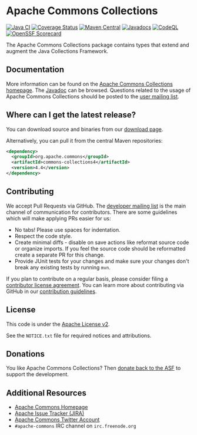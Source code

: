 <!---
 Licensed to the Apache Software Foundation (ASF) under one or more
 contributor license agreements.  See the NOTICE file distributed with
 this work for additional information regarding copyright ownership.
 The ASF licenses this file to You under the Apache License, Version 2.0
 (the "License"); you may not use this file except in compliance with
 the License.  You may obtain a copy of the License at

      http://www.apache.org/licenses/LICENSE-2.0

 Unless required by applicable law or agreed to in writing, software
 distributed under the License is distributed on an "AS IS" BASIS,
 WITHOUT WARRANTIES OR CONDITIONS OF ANY KIND, either express or implied.
 See the License for the specific language governing permissions and
 limitations under the License.
-->
<!---
 +======================================================================+
 |****                                                              ****|
 |****      THIS FILE IS GENERATED BY THE COMMONS BUILD PLUGIN      ****|
 |****                    DO NOT EDIT DIRECTLY                      ****|
 |****                                                              ****|
 +======================================================================+
 | TEMPLATE FILE: readme-md-template.md                                 |
 | commons-build-plugin/trunk/src/main/resources/commons-xdoc-templates |
 +======================================================================+
 |                                                                      |
 | 1) Re-generate using: mvn commons-build:readme-md                    |
 |                                                                      |
 | 2) Set the following properties in the component's pom:              |
 |    - commons.componentid (required, alphabetic, lower case)          |
 |    - commons.release.version (required)                              |
 |                                                                      |
 | 3) Example Properties                                                |
 |                                                                      |
 |  <properties>                                                        |
 |    <commons.componentid>math</commons.componentid>                   |
 |    <commons.release.version>1.2</commons.release.version>            |
 |  </properties>                                                       |
 |                                                                      |
 +======================================================================+
--->
Apache Commons Collections
===================

[![Java CI](https://github.com/apache/commons-collections/actions/workflows/maven.yml/badge.svg)](https://github.com/apache/commons-collections/actions/workflows/maven.yml)
[![Coverage Status](https://codecov.io/gh/apache/commons-collections/branch/master/graph/badge.svg)](https://app.codecov.io/gh/apache/commons-collections/branch/master)
[![Maven Central](https://maven-badges.herokuapp.com/maven-central/org.apache.commons/commons-collections4/badge.svg?gav=true)](https://maven-badges.herokuapp.com/maven-central/org.apache.commons/commons-collections4/?gav=true)
[![Javadocs](https://javadoc.io/badge/org.apache.commons/commons-collections4/4.4.svg)](https://javadoc.io/doc/org.apache.commons/commons-collections4/4.4)
[![CodeQL](https://github.com/apache/commons-collections/actions/workflows/codeql-analysis.yml/badge.svg)](https://github.com/apache/commons-collections/actions/workflows/codeql-analysis.yml)
[![OpenSSF
Scorecard](https://api.securityscorecards.dev/projects/github.com/apache/commons-collections/badge)](https://api.securityscorecards.dev/projects/github.com/apache/commons-collections)

The Apache Commons Collections package contains types that extend and augment the Java Collections Framework.

Documentation
-------------

More information can be found on the [Apache Commons Collections homepage](https://commons.apache.org/proper/commons-collections).
The [Javadoc](https://commons.apache.org/proper/commons-collections/apidocs) can be browsed.
Questions related to the usage of Apache Commons Collections should be posted to the [user mailing list][ml].

Where can I get the latest release?
-----------------------------------
You can download source and binaries from our [download page](https://commons.apache.org/proper/commons-collections/download_collections.cgi).

Alternatively, you can pull it from the central Maven repositories:

```xml
<dependency>
  <groupId>org.apache.commons</groupId>
  <artifactId>commons-collections4</artifactId>
  <version>4.4</version>
</dependency>
```

Contributing
------------

We accept Pull Requests via GitHub. The [developer mailing list][ml] is the main channel of communication for contributors.
There are some guidelines which will make applying PRs easier for us:
+ No tabs! Please use spaces for indentation.
+ Respect the code style.
+ Create minimal diffs - disable on save actions like reformat source code or organize imports. If you feel the source code should be reformatted create a separate PR for this change.
+ Provide JUnit tests for your changes and make sure your changes don't break any existing tests by running ```mvn```.

If you plan to contribute on a regular basis, please consider filing a [contributor license agreement](https://www.apache.org/licenses/#clas).
You can learn more about contributing via GitHub in our [contribution guidelines](CONTRIBUTING.md).

License
-------
This code is under the [Apache License v2](https://www.apache.org/licenses/LICENSE-2.0).

See the `NOTICE.txt` file for required notices and attributions.

Donations
---------
You like Apache Commons Collections? Then [donate back to the ASF](https://www.apache.org/foundation/contributing.html) to support the development.

Additional Resources
--------------------

+ [Apache Commons Homepage](https://commons.apache.org/)
+ [Apache Issue Tracker (JIRA)](https://issues.apache.org/jira/browse/COLLECTIONS)
+ [Apache Commons Twitter Account](https://twitter.com/ApacheCommons)
+ `#apache-commons` IRC channel on `irc.freenode.org`

[ml]:https://commons.apache.org/mail-lists.html
